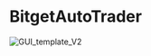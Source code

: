 # BitgetAutoTrader

![GUI_template_V2](https://github.com/user-attachments/assets/f7a120c3-939a-4338-829e-bea54f7bc05d)
